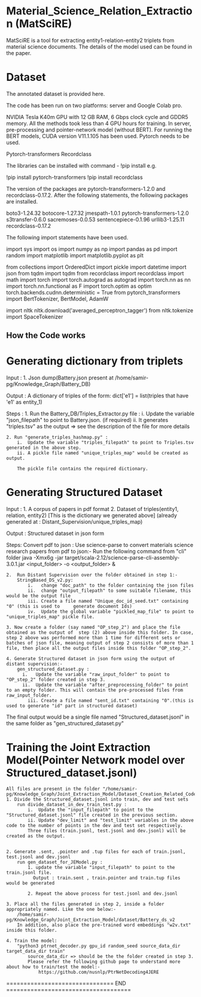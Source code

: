 # Material_Science_Relation_Extraction (MatSciRE)

MatSciRE is a tool for extracting entity1-relation-entity2 triplets from material science documents. The details of the model used can be found in the paper.

# Dataset

The annotated dataset is provided here.

The code has been run on two platforms: server and Google Colab pro.

NVIDIA Tesla K40m GPU with 12
GB RAM, 6 Gbps clock cycle and GDDR5 memory. All the methods took less than 4 GPU hours for training. In server, pre-processing and pointer-network model (without BERT). For running the BERT models, CUDA version V11.1.105 has been used. Pytorch needs to be used.

Pytorch-transformers
Recordclass

The libraries can be installed with command - !pip install e.g. 

!pip install pytorch-transformers
!pip install recordclass

The version of the packages are pytorch-transformers-1.2.0 and recordclass-0.17.2. After the following statements, the following packages are installed.

boto3-1.24.32 
botocore-1.27.32 
jmespath-1.0.1 
pytorch-transformers-1.2.0 
s3transfer-0.6.0 
sacremoses-0.0.53 
sentencepiece-0.1.96 
urllib3-1.25.11
recordclass-0.17.2

The following import statements have been used.

import sys
import os
import numpy as np
import pandas as pd
import random
import matplotlib
import matplotlib.pyplot as plt

from collections import OrderedDict
import pickle
import datetime
import json
from tqdm import tqdm
from recordclass import recordclass
import math
import torch
import torch.autograd as autograd
import torch.nn as nn
import torch.nn.functional as F
import torch.optim as optim
torch.backends.cudnn.deterministic = True
from pytorch_transformers import BertTokenizer, BertModel, AdamW

import nltk
nltk.download('averaged_perceptron_tagger')
from nltk.tokenize import SpaceTokenizer


How the Code works
---------------------------------------
Generating dictionary from triplets
========================================
Input : 
    1. Json dump(Battery.json present at /home/samir-pg/Knowledge_Graph/Battery_DB) 

Output : 
    A dictionary of triples of the form:
        dict['e1'] = list(triples that have 'e1' as entity_1)

Steps : 
    1. Run the Battery_DB/Triples_Extractor.py file : 
        i.   Update the variable "json_filepath" to point to Battery.json. (if required)
        ii.  It generates "triples.tsv" as the output
            => see the description of the file for more details
            
    2. Run "generate_triples_hashmap.py" : 
        i.  Update the variable "triples_filepath" to point to Triples.tsv generated in the above step.
        ii. A pickle file named "unique_triples_map" would be created as output.
         
        The pickle file contains the required dictionary.

Generating Structured Dataset
=========================================
Input : 
    1. A corpus of papers in pdf format
    2. Dataset of triples(entity1, relation, entity2) [This is the dictionary we generated above]
        (already generated at : Distant_Supervision/unique_triples_map)
    
Output : 
    Structured dataset in json form 

Steps:
Convert pdf to json : Use science-parse to convert materials science research papers from pdf to json:-
        Run the following command from "cli" folder
        java -Xmx6g -jar target/scala-2.12/science-parse-cli-assembly-3.0.1.jar <input_folder> -o    <output_folder> &
    
    2.  Run Distant Supervision over the folder obtained in step 1:-
        StringBased_DS_v2.py: 
            i.   change "doc_path" to the folder containing the json files
            ii.  change "output_filepath" to some suitable filename, this would be the output file
            iii. Create a file named "Unique_doc_id_seed.txt" containing "0" (this is used to     generate document Ids)
            iv.  Update the global variable "pickled_map_file" to point to "unique_triples_map" pickle file.
    
    3. Now create a folder (say named "OP_step_2") and place the file obtained as the output of  step (2) above inside this folder. In case, step 2 above was performed more than 1 time for different sets or batches of json file, meaning output of step 2 consists of more than 1 file, then place all the output files inside this folder "OP_step_2".
            
    4. Generate Structured dataset in json form using the output of distant supervision:-
        gen_structured_dataset.py : 
          i.   Update the variable "raw_input_folder" to point to "OP_step_2" folder created in step 3.
          ii.  Update the variable "after_preprocessing_folder" to point to an empty folder. This will contain the pre-processed files from raw_input_folder.
            iii. Create a file named "sent_id.txt" containing "0".(this is used to generate "id" part in structured dataset)
            
 The final output would be a single file named "Structured_dataset.jsonl" in the same folder as "gen_structured_dataset.py"
        

Training the Joint Extraction Model(Pointer Network model over Structured_dataset.jsonl)
=====================================================================
    All files are present in the folder "/home/samir-pg/Knowledge_Graph/Joint_Extraction_Model/Dataset_Creation_Related_Code"
    1. Divide the Structured_dataset.jsonl into train, dev and test sets
        run divide_dataset_in_dev_train_test.py :
            i.  Update the "input_filepath" to point to the "Structured_dataset.jsonl" file created in the previous section.
            ii. Update "dev_limit" and "test_limit" variables in the above code to the number of points in the dev and test set respectively.
            Three files (train.jsonl, test.jsonl and dev.jsonl) will be created as the output.
   
    
    2. Generate .sent, .pointer and .tup files for each of train.jsonl, test.jsonl and dev.jsonl
        run gen_dataset_for_JEModel.py : 
            1. update the variable "input_filepath" to point to the train.jsonl file.
              Output : train.sent , train.pointer and train.tup files would be generated
            
            2. Repeat the above process for test.jsonl and dev.jsonl
    
    3. Place all the files generated in step 2, inside a folder appropriately named. Like the one below:-
        /home/samir-pg/Knowledge_Graph/Joint_Extraction_Model/dataset/Battery_ds_v2
        In addition, also place the pre-trained word embeddings "w2v.txt" inside this folder.
    
    4. Train the model:
        "python3 ptrnet_decoder.py gpu_id random_seed source_data_dir target_data_dir train"
            source_data_dir => should be the the folder created in step 3.
            Please refer the following github page to understand more about how to train/test the model:-
                https://github.com/nusnlp/PtrNetDecoding4JERE
    
=============================== END ====================================

